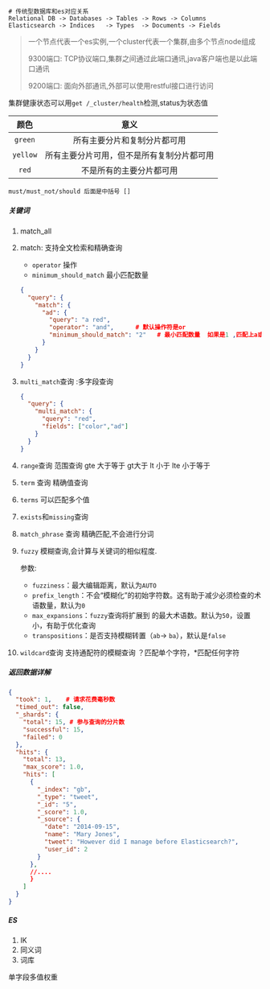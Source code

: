 ```
# 传统型数据库和es对应关系
Relational DB -> Databases -> Tables -> Rows -> Columns
Elasticsearch -> Indices   -> Types  -> Documents -> Fields
```

> 一个节点代表一个es实例,一个cluster代表一个集群,由多个节点node组成
>
> 9300端口: TCP协议端口,集群之间通过此端口通讯,java客户端也是以此端口通讯
>
> 9200端口: 面向外部通讯,外部可以使用restful接口进行访问

集群健康状态可以用`get /_cluster/health`检测,status为状态值

|   颜色   |                    意义                    |
| :------: | :----------------------------------------: |
| `green`  |        所有主要分片和复制分片都可用        |
| `yellow` | 所有主要分片可用，但不是所有复制分片都可用 |
|  `red`   |          不是所有的主要分片都可用          |

```
must/must_not/should 后面是中括号 []
```

##### 关键词

1. match_all

2. match: 支持全文检索和精确查询

   - `operator` 操作
   - `minimum_should_match` 最小匹配数量

   ```json
   {
     "query": {
       "match": {
         "ad": {
           "query": "a red",
           "operator": "and",      # 默认操作符是or
           "minimum_should_match": "2"   # 最小匹配数量  如果是1 ,匹配上a或者red就会返回
         }
       }
     }
   }
   ```

   

3. `multi_match`查询 :多字段查询

   ```json
   {
     "query": {
       "multi_match": {
         "query": "red",
         "fields": ["color","ad"]
       }
     }
   }
   ```

4. `range`查询  范围查询  gte 大于等于  gt大于  lt 小于  lte 小于等于

5. `term` 查询 精确值查询 

6. `terms` 可以匹配多个值

7. `exists`和`missing`查询

8. `match_phrase` 查询 精确匹配,不会进行分词

9. `fuzzy` 模糊查询,会计算与关键词的相似程度.

   参数:

   - `fuzziness`：最大编辑距离，默认为`AUTO`
   - `prefix_length`：不会“模糊化”的初始字符数。这有助于减少必须检查的术语数量，默认为`0`
   -  `max_expansions`：`fuzzy`查询将扩展到 的最大术语数。默认为`50`，设置小，有助于优化查询
   -  `transpositions`：是否支持模糊转置（`ab`→ `ba`），默认是`false`
   
10. `wildcard`查询 支持通配符的模糊查询 ？匹配单个字符，*匹配任何字符

##### 返回数据详解

```json
{
  "took": 1,    # 请求花费毫秒数
  "timed_out": false,
  "_shards": {
    "total": 15, # 参与查询的分片数
    "successful": 15,
    "failed": 0
  },
  "hits": {
    "total": 13,  
    "max_score": 1.0,
    "hits": [
      {
        "_index": "gb",
        "_type": "tweet",
        "_id": "5",
        "_score": 1.0,
        "_source": {
          "date": "2014-09-15",
          "name": "Mary Jones",
          "tweet": "However did I manage before Elasticsearch?",
          "user_id": 2
        }
      },
      //....
      }
    ]
  }
}
```

##### ES

1. IK
2. 同义词
3. 词库

单字段多值权重